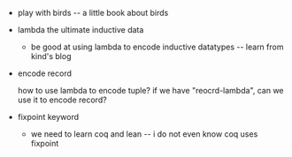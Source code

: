 - play with birds -- a little book about birds

- lambda the ultimate inductive data

  - be good at using lambda to encode inductive datatypes -- learn from kind's blog

- encode record

  how to use lambda to encode tuple?
  if we have "reocrd-lambda", can we use it to encode record?

- fixpoint keyword

  - we need to learn coq and lean -- i do not even know coq uses fixpoint
